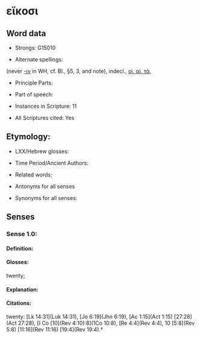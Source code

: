 # εἴκοσι

<!-- Status: S2=NeedsEdits -->
<!-- Lexica used for edits:   -->

## Word data

* Strongs: G15010

* Alternate spellings:

(never [-ιν]() in WH, cf. Bl., §5, 3, and note), indecl., [οἱ, αἱ, τά](), 

* Principle Parts: 


* Part of speech: 


* Instances in Scripture: 11

* All Scriptures cited: Yes

## Etymology: 


* LXX/Hebrew glosses: 


* Time Period/Ancient Authors: 


* Related words: 

* Antonyms for all senses

* Synonyms for all senses: 


## Senses 


### Sense  1.0: 

#### Definition: 

#### Glosses: 

twenty; 

#### Explanation: 


#### Citations: 

twenty: [Lk 14:31](Luk 14:31), [Jo 6:19](Jhn 6:19), [Ac 1:15](Act 1:15)  [27:28](Act 27:28), [I Co [10](Rev 4:10):8](1Co 10:8), [Re 4:4](Rev 4:4), 10 [5:8](Rev 5:8) [11:16](Rev 11:16) [19:4](Rev 19:4).†
